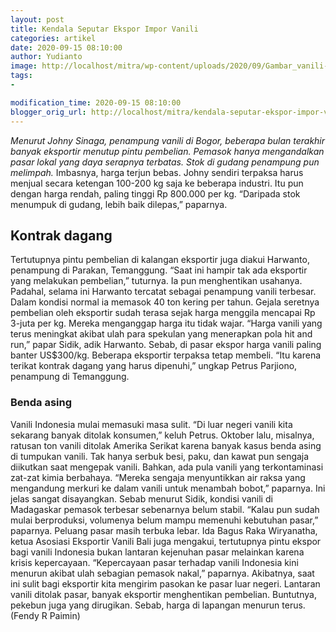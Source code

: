 ```yaml
---
layout: post
title: Kendala Seputar Ekspor Impor Vanili
categories: artikel
date: 2020-09-15 08:10:00
author: Yudianto
image: http://localhost/mitra/wp-content/uploads/2020/09/Gambar_vanili-1_1280x719.jpg
tags:
- 

modification_time: 2020-09-15 08:10:00
blogger_orig_url: http://localhost/mitra/kendala-seputar-ekspor-impor-vanili.html
---
```


<em>Menurut Johny Sinaga, penampung vanili di Bogor, beberapa bulan terakhir banyak eksportir menutup pintu pembelian. Pemasok hanya mengandalkan pasar lokal yang daya serapnya terbatas. Stok di gudang penampung pun melimpah.</em>
Imbasnya, harga terjun bebas. Johny sendiri terpaksa harus menjual secara ketengan 100-200 kg saja ke beberapa industri. Itu pun dengan harga rendah, paling tinggi Rp 800.000 per kg. “Daripada stok menumpuk di gudang, lebih baik dilepas,” paparnya.
<h2>Kontrak dagang</h2>
Tertutupnya pintu pembelian di kalangan eksportir juga diakui Harwanto, penampung di Parakan, Temanggung. “Saat ini hampir tak ada eksportir yang melakukan pembelian,” tuturnya. Ia pun menghentikan usahanya. Padahal, selama ini Harwanto tercatat sebagai penampung vanili terbesar. Dalam kondisi normal ia memasok 40 ton kering per tahun.
Gejala seretnya pembelian oleh eksportir sudah terasa sejak harga menggila mencapai Rp 3-juta per kg. Mereka menganggap harga itu tidak wajar.
“Harga vanili yang terus meningkat akibat ulah para spekulan yang menerapkan pola hit and run,” papar Sidik, adik Harwanto.
Sebab, di pasar ekspor harga vanili paling banter US$300/kg. Beberapa eksportir terpaksa tetap membeli. “Itu karena terikat kontrak dagang yang harus dipenuhi,” ungkap Petrus Parjiono, penampung di Temanggung.
<h3>Benda asing</h3>
Vanili Indonesia mulai memasuki masa sulit. “Di luar negeri vanili kita sekarang banyak ditolak konsumen,” keluh Petrus. Oktober lalu, misalnya, ratusan ton vanili ditolak Amerika Serikat karena banyak kasus benda asing di tumpukan vanili.
Tak hanya serbuk besi, paku, dan kawat pun sengaja diikutkan saat mengepak vanili. Bahkan, ada pula vanili yang terkontaminasi zat-zat kimia berbahaya. “Mereka sengaja menyuntikkan air raksa yang mengandung merkuri ke dalam vanili untuk menambah bobot,” paparnya.
Ini jelas sangat disayangkan. Sebab menurut Sidik, kondisi vanili di Madagaskar pemasok terbesar sebenarnya belum stabil. “Kalau pun sudah mulai berproduksi, volumenya belum mampu memenuhi kebutuhan pasar,” paparnya. Peluang pasar masih terbuka lebar.
Ida Bagus Raka Wiryanatha, ketua Asosiasi Eksportir Vanili Bali juga mengakui, tertutupnya pintu ekspor bagi vanili Indonesia bukan lantaran kejenuhan pasar melainkan karena krisis kepercayaan. “Kepercayaan pasar terhadap vanili Indonesia kini menurun akibat ulah sebagian pemasok nakal,” paparnya.
Akibatnya, saat ini sulit bagi eksportir kita mengirim pasokan ke pasar luar negeri. Lantaran vanili ditolak pasar, banyak eksportir menghentikan pembelian. Buntutnya, pekebun juga yang dirugikan. Sebab, harga di lapangan menurun terus. (Fendy R Paimin)
